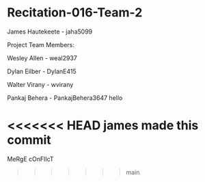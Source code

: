 # Recitation-016-Team-2
James Hautekeete - jaha5099

Project Team Members:

Wesley Allen - weal2937

Dylan Eilber - DylanE415

Walter Virany - wvirany

Pankaj Behera - PankajBehera3647
hello

<<<<<<< HEAD
james made this commit
=======
MeRgE cOnFlIcT
>>>>>>> main
